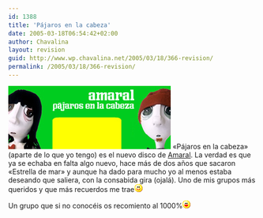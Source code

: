 ```yaml
---
id: 1388
title: 'Pájaros en la cabeza'
date: 2005-03-18T06:54:42+02:00
author: Chavalina
layout: revision
guid: http://www.wp.chavalina.net/2005/03/18/366-revision/
permalink: /2005/03/18/366-revision/
---
```

<img class="imgizqda" src="/imagenes/fotos/amaral-pajaros.jpg" alt="Mu&ntilde;ecos de Amaral y Juan Aguirre" /> «Pájaros en la cabeza» (aparte de lo que yo tengo) es el nuevo disco de <a href="http://www.amaral.es" target="_blank">Amaral</a>. La verdad es que ya se echaba en falta algo nuevo, hace más de dos a&ntilde;os que sacaron «Estrella de mar» y aunque ha dado para mucho yo al menos estaba deseando que saliera, con la consabida gira (ojalá). Uno de mis grupos más queridos y que más recuerdos me trae![emo](/imagenes/emoticonos/sonrisa.gif) 

Un grupo que si no conocéis os recomiento al 1000%![emo](/imagenes/emoticonos/risa.gif)